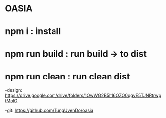 # OASIA 

# npm i : install 
# npm run build : run build -> to dist
# npm run clean : run clean dist 

-design: https://drive.google.com/drive/folders/1OwWG2B5h16OZO0qgvE5TJNRtrwptMolO

-git: https://github.com/TungUyenDo/oasia

